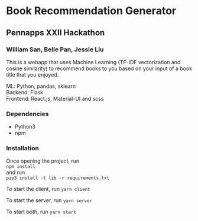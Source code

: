 # Book Recommendation Generator 
## Pennapps XXII Hackathon
### William San, Belle Pan, Jessie Liu

This is a webapp that uses Machine Learning (TF-IDF vectorization and cosine similarity) to recommend books to you based on your input of a book title that you enjoyed. 

ML:  Python, pandas, sklearn <br />
Backend: Flask <br />
Frontend: React.js, Material-UI and scss

### Dependencies

- Python3
- npm

### Installation

Once opening the project, run <br />
`npm install` <br />
and run <br />
`pip3 install -t lib -r requirements.txt`

To start the client, run 
`yarn client`

To start the server, run
`yarn server`

To start both, run
`yarn start`
